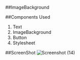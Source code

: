 ##ImageBackground

##Components Used
1. Text
2. ImageBackground
3. Button
4. Stylesheet

##ScreenShot
![Screenshot (14)](https://github.com/Kamalis8/React-components/assets/147134756/1a8ae367-0761-46f6-b4f4-9439a24beb1a)

